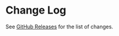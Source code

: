 # Change Log

See [GitHub Releases](https://github.com/paulzakin/markdown-wiki/releases) for the list of changes.
